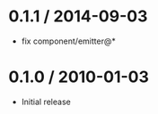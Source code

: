 
0.1.1 / 2014-09-03
==================

 * fix component/emitter@*

0.1.0 / 2010-01-03
==================

  * Initial release
